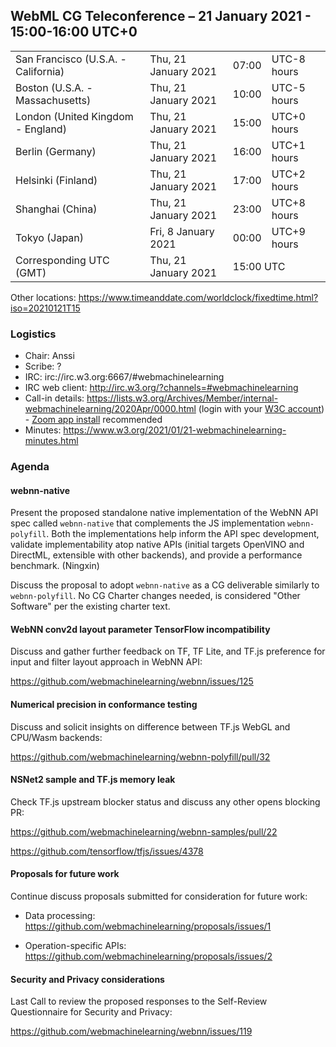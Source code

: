 ## WebML CG Teleconference – 21 January 2021 - 15:00-16:00 UTC+0

<table>
<tr><td> San Francisco (U.S.A. - California) <td> Thu, 21 January 2021 <td> 07:00 <td> UTC-8 hours
<tr><td> Boston (U.S.A. - Massachusetts) <td> Thu, 21 January 2021 <td> 10:00 <td> UTC-5 hours
<tr><td> London (United Kingdom - England) <td> Thu, 21 January 2021 <td> 15:00 <td> UTC+0 hours
<tr><td> Berlin (Germany) <td> Thu, 21 January 2021 <td> 16:00 <td> UTC+1 hours
<tr><td> Helsinki (Finland) <td> Thu, 21 January 2021 <td> 17:00 <td> UTC+2 hours
<tr><td> Shanghai (China) <td> Thu, 21 January 2021 <td> 23:00 <td> UTC+8 hours
<tr><td> Tokyo (Japan) <td> Fri, 8 January 2021 <td> 00:00 <td> UTC+9 hours
<tr><td> Corresponding UTC (GMT) <td> Thu, 21 January 2021 <td colspan=2> 15:00 UTC
</table>

Other locations: https://www.timeanddate.com/worldclock/fixedtime.html?iso=20210121T15

### Logistics

* Chair: Anssi
* Scribe: ?
* IRC: irc://irc.w3.org:6667/#webmachinelearning
* IRC web client: http://irc.w3.org/?channels=#webmachinelearning
* Call-in details: https://lists.w3.org/Archives/Member/internal-webmachinelearning/2020Apr/0000.html (login with your [W3C account](https://www.w3.org/Help/Account/)) - [Zoom app install](https://zoom.us/download) recommended
* Minutes: https://www.w3.org/2021/01/21-webmachinelearning-minutes.html

### Agenda

#### webnn-native

Present the proposed standalone native implementation of the WebNN API spec called `webnn-native` that complements the JS implementation `webnn-polyfill`. Both the implementations help inform the API spec development, validate implementability atop native APIs (initial targets OpenVINO and DirectML, extensible with other backends), and provide a performance benchmark. (Ningxin)

Discuss the proposal to adopt `webnn-native` as a CG deliverable similarly to `webnn-polyfill`. No CG Charter changes needed, is considered "Other Software" per the existing charter text.

#### WebNN conv2d layout parameter TensorFlow incompatibility

Discuss and gather further feedback on TF, TF Lite, and TF.js preference for input and filter layout approach in WebNN API:

https://github.com/webmachinelearning/webnn/issues/125

#### Numerical precision in conformance testing

Discuss and solicit insights on difference between TF.js WebGL and CPU/Wasm backends:

https://github.com/webmachinelearning/webnn-polyfill/pull/32

#### NSNet2 sample and TF.js memory leak

Check TF.js upstream blocker status and discuss any other opens blocking PR:

https://github.com/webmachinelearning/webnn-samples/pull/22

https://github.com/tensorflow/tfjs/issues/4378

#### Proposals for future work

Continue discuss proposals submitted for consideration for future work:

- Data processing: https://github.com/webmachinelearning/proposals/issues/1

- Operation-specific APIs: https://github.com/webmachinelearning/proposals/issues/2

#### Security and Privacy considerations

Last Call to review the proposed responses to the Self-Review Questionnaire for Security and Privacy: 

https://github.com/webmachinelearning/webnn/issues/119
